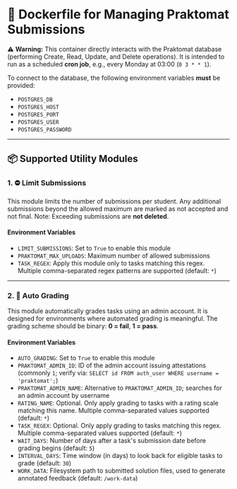 # 🐳 Dockerfile for Managing Praktomat Submissions

⚠️ **Warning:** This container directly interacts with the Praktomat database (performing Create, Read, Update, and Delete operations). It is intended to run as a scheduled **cron job**, e.g., every Monday at 03:00 (`0 3 * * 1`).

To connect to the database, the following environment variables **must** be provided:

- `POSTGRES_DB`
- `POSTGRES_HOST`
- `POSTGRES_PORT`
- `POSTGRES_USER`
- `POSTGRES_PASSWORD`

---

## 📦 Supported Utility Modules

### 1. ⛔ Limit Submissions

This module limits the number of submissions per student. Any additional submissions beyond the allowed maximum are marked as not accepted and not final. Note: Exceeding submissions are **not deleted**.

#### Environment Variables

- `LIMIT_SUBMISSIONS`: Set to `True` to enable this module
- `PRAKTOMAT_MAX_UPLOADS`: Maximum number of allowed submissions
- `TASK_REGEX`: Apply this module only to tasks matching this regex. Multiple comma-separated regex patterns are supported (default: `*`)

---

### 2. 🤖 Auto Grading

This module automatically grades tasks using an admin account. It is designed for environments where automated grading is meaningful. The grading scheme should be binary: **0 = fail**, **1 = pass**.

#### Environment Variables

- `AUTO_GRADING`: Set to `True` to enable this module
- `PRAKTOMAT_ADMIN_ID`: ID of the admin account issuing attestations (commonly `1`; verify via: `SELECT id FROM auth_user WHERE username = 'praktomat';`)
- `PRAKTOMAT_ADMIN_NAME`: Alternative to `PRAKTOMAT_ADMIN_ID`; searches for an admin account by username
- `RATING_NAME`: Optional. Only apply grading to tasks with a rating scale matching this name. Multiple comma-separated values supported (default: `*`)
- `TASK_REGEX`: Optional. Only apply grading to tasks matching this regex. Multiple comma-separated values supported (default: `*`)
- `WAIT_DAYS`: Number of days after a task's submission date before grading begins (default: `5`)
- `INTERVAL_DAYS`: Time window (in days) to look back for eligible tasks to grade (default: `30`)
- `WORK_DATA`: Filesystem path to submitted solution files, used to generate annotated feedback (default: `/work-data`)
